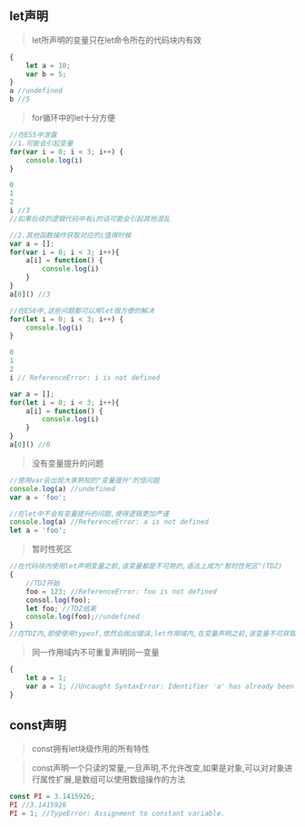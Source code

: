 
## let声明
>let所声明的变量只在let命令所在的代码块内有效  

```js
{
	let a = 10;
	var b = 5;		
}
a //undefined
b //5
```
>for循环中的let十分方便

```js
//在ES5中泄露
//1.可能会引起变量
for(var i = 0; i < 3; i++) {
	console.log(i)
}

0
1
2
i //3
//如果后续的逻辑代码中有i的话可能会引起其他混乱

//2.其他函数操作获取对应的i值得时候
var a = [];
for(var i = 0; i < 3; i++){
	a[i] = function() {
		console.log(i)
	}
}
a[0]() //3

//在ES6中,这些问题都可以用let很方便的解决
for(let i = 0; i < 3; i++) {
	console.log(i)
}

0
1
2
i // ReferenceError: i is not defined

var a = [];
for(let i = 0; i < 3; i++){
	a[i] = function() {
		console.log(i)
	}
}
a[0]() //0

```
>没有变量提升的问题  

```js
//使用var会出现大家熟知的"变量提升"的怪问题
console.log(a) //undefined
var a = 'foo';

//在let中不会有变量提升的问题,使得逻辑更加严谨
console.log(a) //ReferenceError: a is not defined
let a = 'foo';

```
>暂时性死区
 
```js
//在代码块内使用let声明变量之前,该变量都是不可用的,语法上成为"暂时性死区"(TDZ)
{
	//TDZ开始
	foo = 123; //ReferenceError: foo is not defined
	consol.log(foo);
	let foo; //TDZ结束
	console.log(foo);//undefined
}
//在TDZ内,即使使用typeof,依然会抛出错误,let作用域内,在变量声明之前,该变量不可获取
```
>同一作用域内不可重复声明同一变量

```js
{
	let a = 1;
	var a = 1; //Uncaught SyntaxError: Identifier 'a' has already been declared
}
```

## const声明
>const拥有let块级作用的所有特性

<!--2111-->

>const声明一个只读的常量,一旦声明,不允许改变,如果是对象,可以对对象进行属性扩展,是数组可以使用数组操作的方法 

```js
const PI = 3.1415926;
PI //3.1415926
PI = 1; //TypeError: Assignment to constant variable.
```